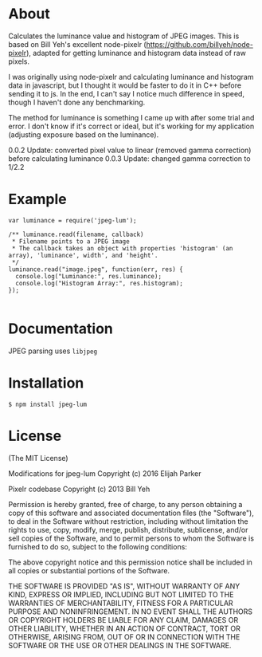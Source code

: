 About
========
Calculates the luminance value and histogram of JPEG images.  This is based on Bill Yeh's excellent node-pixelr (https://github.com/billyeh/node-pixelr), adapted for getting luminance and histogram data instead of raw pixels.

I was originally using node-pixelr and calculating luminance and histogram data in javascript, but I thought it would be faster to do it in C++ before sending it to js.  In the end, I can't say I notice much difference in speed, though I haven't done any benchmarking.

The method for luminance is something I came up with after some trial and error.  I don't know if it's correct or ideal, but it's working for my application (adjusting exposure based on the luminance).

0.0.2 Update: converted pixel value to linear (removed gamma correction) before calculating luminance
0.0.3 Update: changed gamma correction to 1/2.2

Example
==========
```
var luminance = require('jpeg-lum');

/** luminance.read(filename, callback)
 * Filename points to a JPEG image
 * The callback takes an object with properties 'histogram' (an array), 'luminance', width', and 'height'.
 */
luminance.read("image.jpeg", function(err, res) {
  console.log("Luminance:", res.luminance);
  console.log("Histogram Array:", res.histogram);
});


```

Documentation
===============
JPEG parsing uses `libjpeg`


Installation
===============
```
$ npm install jpeg-lum
```

License
=========

(The MIT License)

Modifications for jpeg-lum Copyright (c) 2016 Elijah Parker

Pixelr codebase Copyright (c) 2013 Bill Yeh

Permission is hereby granted, free of charge, to any person obtaining a copy
of this software and associated documentation files (the "Software"), to deal
in the Software without restriction, including without limitation the rights
to use, copy, modify, merge, publish, distribute, sublicense, and/or sell
copies of the Software, and to permit persons to whom the Software is
furnished to do so, subject to the following conditions:

The above copyright notice and this permission notice shall be included in
all copies or substantial portions of the Software.

THE SOFTWARE IS PROVIDED "AS IS", WITHOUT WARRANTY OF ANY KIND, EXPRESS OR
IMPLIED, INCLUDING BUT NOT LIMITED TO THE WARRANTIES OF MERCHANTABILITY,
FITNESS FOR A PARTICULAR PURPOSE AND NONINFRINGEMENT. IN NO EVENT SHALL THE
AUTHORS OR COPYRIGHT HOLDERS BE LIABLE FOR ANY CLAIM, DAMAGES OR OTHER
LIABILITY, WHETHER IN AN ACTION OF CONTRACT, TORT OR OTHERWISE, ARISING FROM,
OUT OF OR IN CONNECTION WITH THE SOFTWARE OR THE USE OR OTHER DEALINGS IN
THE SOFTWARE.
